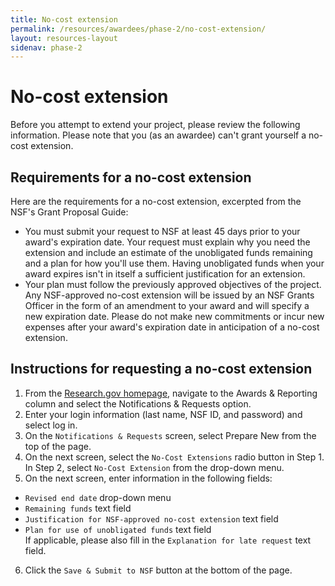 ```yaml
---
title: No-cost extension
permalink: /resources/awardees/phase-2/no-cost-extension/
layout: resources-layout
sidenav: phase-2
---
```



# No-cost extension

Before you attempt to extend your project, please review the following information. Please note that you (as an awardee) can't grant yourself a no-cost extension.


## Requirements for a no-cost extension
Here are the requirements for a no-cost extension, excerpted from the NSF's Grant Proposal Guide:

- You must submit your request to NSF at least 45 days prior to your award's expiration date. Your request must explain why you need the extension and include an estimate of the unobligated funds remaining and a plan for how you'll use them. Having unobligated funds when your award expires isn't in itself a sufficient justification for an extension.
- Your plan must follow the previously approved objectives of the project. Any NSF-approved no-cost extension will be issued by an NSF Grants Officer in the form of an amendment to your award and will specify a new expiration date. Please do not make new commitments or incur new expenses after your award's expiration date in anticipation of a no-cost extension.

## Instructions for requesting a no-cost extension
1. From the [Research.gov homepage](https://www.research.gov), navigate to the Awards & Reporting column and select the Notifications & Requests option.
2. Enter your login information (last name, NSF ID, and password) and select log in.
3. On the `Notifications & Requests` screen, select Prepare New from the top of the page.
4. On the next screen, select the `No-Cost Extensions` radio button in Step 1. In Step 2, select `No-Cost Extension` from the drop-down menu.
5. On the next screen, enter information in the following fields:
- `Revised end date` drop-down menu
- `Remaining funds` text field
- `Justification for NSF-approved no-cost extension` text field
- `Plan for use of unobligated funds` text field  
If applicable, please also fill in the `Explanation for late request` text field.  
6. Click the `Save & Submit to NSF` button at the bottom of the page.
